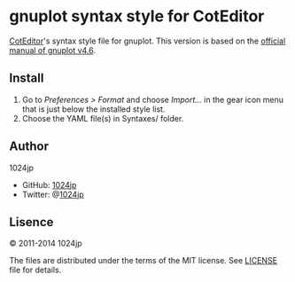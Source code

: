 
gnuplot syntax style for CotEditor
=========================================

[CotEditor][]'s syntax style file for gnuplot. This version is based on the [official manual of gnuplot v4.6](http://www.gnuplot.info/documentation.html).

[CotEditor]: http://coteditor.com/


Install
----------------------

1. Go to *Preferences > Format* and choose *Import…* in the gear icon menu that is just below the installed style list.
2. Choose the YAML file(s) in Syntaxes/ folder.


Author
----------------------

1024jp

- GitHub: [1024jp](https://github.com/1024jp)
- Twitter: @[1024jp](https://twitter.com/1024jp)


Lisence
----------------------

© 2011-2014 1024jp

The files are distributed under the terms of the MIT license. See [LICENSE](LICENSE) file for details.
